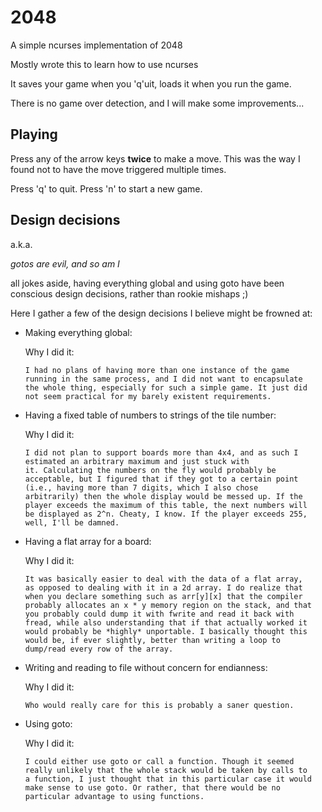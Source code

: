 # 2048

A simple ncurses implementation of 2048

Mostly wrote this to learn how to use ncurses

It saves your game when you 'q'uit, loads it when you run the game.

There is no game over detection, and I will make some improvements...

## Playing

Press any of the arrow keys **twice** to make a move. This was the way
I found not to have the move triggered multiple times.

Press 'q' to quit.
Press 'n' to start a new game.

## Design decisions

a.k.a.

*gotos are evil, and so am I*

all jokes aside, having everything global and using goto have been
conscious design decisions, rather than rookie mishaps ;)

Here I gather a few of the design decisions I believe might be frowned
at:

- Making everything global:

  Why I did it:

      I had no plans of having more than one instance of the game
      running in the same process, and I did not want to encapsulate
      the whole thing, especially for such a simple game. It just did
      not seem practical for my barely existent requirements.

- Having a fixed table of numbers to strings of the tile number:

  Why I did it:

      I did not plan to support boards more than 4x4, and as such I
      estimated an arbitrary maximum and just stuck with
      it. Calculating the numbers on the fly would probably be
      acceptable, but I figured that if they got to a certain point
      (i.e., having more than 7 digits, which I also chose
      arbitrarily) then the whole display would be messed up. If the
      player exceeds the maximum of this table, the next numbers will
      be displayed as 2^n. Cheaty, I know. If the player exceeds 255,
      well, I'll be damned.

- Having a flat array for a board:

  Why I did it:

      It was basically easier to deal with the data of a flat array,
      as opposed to dealing with it in a 2d array. I do realize that
      when you declare something such as arr[y][x] that the compiler
      probably allocates an x * y memory region on the stack, and that
      you probably could dump it with fwrite and read it back with
      fread, while also understanding that if that actually worked it
      would probably be *highly* unportable. I basically thought this
      would be, if ever slightly, better than writing a loop to
      dump/read every row of the array.

- Writing and reading to file without concern for endianness:

  Why I did it:

      Who would really care for this is probably a saner question.

- Using goto:

  Why I did it:

      I could either use goto or call a function. Though it seemed
      really unlikely that the whole stack would be taken by calls to
      a function, I just thought that in this particular case it would
      make sense to use goto. Or rather, that there would be no
      particular advantage to using functions.
